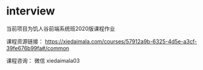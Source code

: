 # interview
当前项目为饥人谷前端系统班2020版课程作业

课程资源链接： https://xiedaimala.com/courses/57912a9b-6325-4d5e-a3cf-39fe676b99fa#/common

课程咨询： 微信 xiedaimala03
